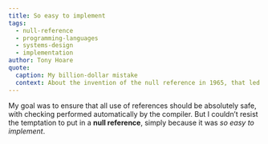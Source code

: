```yaml
---
title: So easy to implement
tags:
  - null-reference
  - programming-languages
  - systems-design
  - implementation
author: Tony Hoare
quote:
  caption: My billion-dollar mistake
  context: About the invention of the null reference in 1965, that led to innumerable errors, vulnerabilities, and system crashes
---
```


My goal was to ensure that all use of references should be absolutely safe, with checking performed automatically by the compiler. But I couldn’t resist the temptation to put in a **null reference**, simply because it was *so easy to implement*.
